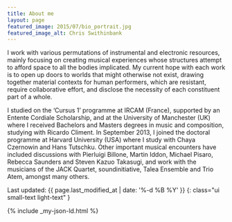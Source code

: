 ```yaml
---
title: About me
layout: page
featured_image: 2015/07/bio_portrait.jpg
featured_image_alt: Chris Swithinbank
---
```

I work with various permutations of instrumental and electronic resources,
mainly focusing on creating musical experiences whose structures attempt to
afford space to all the bodies implicated. My current hope with each work is to
open up doors to worlds that might otherwise not exist, drawing together
material contexts for human performers, which are resistant, require
collaborative effort, and disclose the necessity of each constituent part of a
whole.

I studied on the ‘Cursus 1’ programme at IRCAM (France), supported by an Entente
Cordiale Scholarship, and at the University of Manchester (UK) where I received
Bachelors and Masters degrees in music and composition, studying with Ricardo
Climent. In September 2013, I joined the doctoral programme at Harvard
University (USA) where I study with Chaya Czernowin and Hans Tutschku. Other important musical
encounters have included discussions with Pierluigi Billone, Martin Iddon, Michael Pisaro,
Rebecca Saunders and Steven Kazuo Takasugi, and work with the musicians of the
JACK Quartet, soundinitiative, Talea Ensemble and Trio Atem, amongst many others.

Last updated: {{ page.last_modified_at | date: '%-d %B %Y' }}
{: class="ui small-text light-text" }

{% include _my-json-ld.html %}
